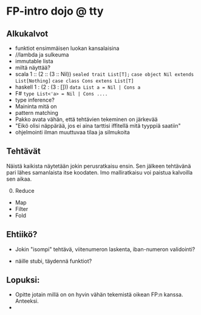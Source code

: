 
FP-intro dojo @ tty
===================

## Alkukalvot

* funktiot ensimmäisen luokan kansalaisina
* //lambda ja sulkeuma
* immutable lista
 * miltä näyttää?
 * scala 1 :: (2 :: (3 :: Nil))
 `sealed trait List[T];`
 `case object Nil extends List[Nothing]`
 `case class Cons extens List[T]`
 * haskell 1 : (2 : (3 : []))
 `data List a = Nil | Cons a`
 * F# `type List<'a> = Nil | Cons ....`
* type inference?
 * Maininta mitä on
* pattern matching
 * Pakko avata vähän, että tehtävien tekeminen on järkevää
 * "Eikö olisi näppärää, jos ei aina tarttisi iffitellä mitä tyyppiä saatiin"
* ohjelmointi ilman muuttuvaa tilaa ja silmukoita

## Tehtävät

Näistä kaikista näytetään jokin perusratkaisu ensin. Sen jälkeen tehtävänä pari lähes samanlaista itse koodaten. Imo malliratkaisu voi paistua kalvoilla sen aikaa.

0. Reduce
* Map
* Filter
* Fold

## Ehtiikö?
* Jokin "isompi" tehtävä, viitenumeron laskenta, iban-numeron validointi?
 - näille stubi, täydennä funktiot?

## Lopuksi:
* Opitte jotain millä on on hyvin vähän tekemistä oikean FP:n kanssa. Anteeksi.
*
